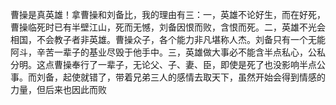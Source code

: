 曹操是真英雄！拿曹操和刘备比，我的理由有三：一，英雄不论好生，而在好死，曹操临死时已有半壁江山，死而无憾，刘备因恨而败，含恨而死。二，英雄不光会相国，不会教子者非英雄。曹操众子，各个能力非凡堪称人杰。刘备只有一个无能阿斗，辛苦一辈子的基业尽毁于他手中。三，英雄做大事必不能含半点私心，公私分明。这点曹操奉行了一辈子，无论父、子、妻、臣，即使是死了也没影响半点公事。而刘备，起使就错了，带着兄弟三人的感情去取天下，虽然开始会得到情感的力量，但后来也因此而败
